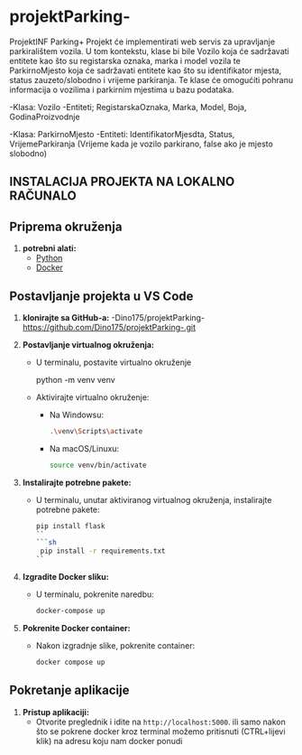 # projektParking-
ProjektINF
Parking+ Projekt će implementirati web servis za upravljanje parkiralištem vozila. U tom kontekstu, klase bi bile Vozilo koja će sadržavati entitete kao što su registarska oznaka, marka i model vozila te ParkirnoMjesto koja će sadržavati entitete kao što su identifikator mjesta, status zauzeto/slobodno i vrijeme parkiranja. Te klase će omogućiti pohranu informacija o vozilima i parkirnim mjestima u bazu podataka.

-Klasa: Vozilo
-Entiteti; RegistarskaOznaka, Marka, Model, Boja, GodinaProizvodnje


-Klasa: ParkirnoMjesto
-Entiteti: IdentifikatorMjesdta, Status, VrijemeParkiranja (Vrijeme kada je vozilo parkirano, false ako je mjesto slobodno)

## INSTALACIJA PROJEKTA NA LOKALNO RAČUNALO
## Priprema okruženja

1. **potrebni alati:**
   - [Python](https://www.python.org/downloads/)
   - [Docker](https://www.docker.com/products/docker-desktop/)

## Postavljanje projekta u VS Code

1. **klonirajte sa GitHub-a:**
   -Dino175/projektParking- https://github.com/Dino175/projektParking-.git

2. **Postavljanje virtualnog okruženja:**
   - U terminalu, postavite virtualno okruženje

     python -m venv venv

   - Aktivirajte virtualno okruženje:
     - Na Windowsu:
       ```sh
       .\venv\Scripts\activate
       ```
     - Na macOS/Linuxu:
       ```sh
       source venv/bin/activate
       ```

3. **Instalirajte potrebne pakete:**
   - U terminalu, unutar aktiviranog virtualnog okruženja, instalirajte potrebne pakete:
     ```sh
     pip install flask
     ``
     ```sh
      pip install -r requirements.txt
     ``


3. **Izgradite Docker sliku:**
   - U terminalu, pokrenite naredbu:
     ```sh
     docker-compose up
     ```

4. **Pokrenite Docker container:**
   - Nakon izgradnje slike, pokrenite container:
     ```sh
     docker compose up
     ```

## Pokretanje aplikacije

1. **Pristup aplikaciji:**
   - Otvorite preglednik i idite na `http://localhost:5000`. ili samo nakon što se pokrene docker kroz terminal možemo pritisnuti (CTRL+lijevi klik) na adresu koju nam docker ponudi

